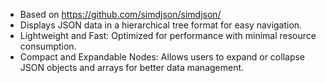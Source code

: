 
- Based on https://github.com/simdjson/simdjson/
- Displays JSON data in a hierarchical tree format for easy navigation.
- Lightweight and Fast: Optimized for performance with minimal resource consumption.
- Compact and Expandable Nodes: Allows users to expand or collapse JSON objects and arrays for better data management.